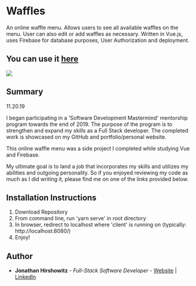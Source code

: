 # Waffles

An online waffle menu. Allows users to see all available waffles on the menu. User can also edit or add waffles as necessary. Written in Vue.js, uses Firebase for database purposes, User Authorization and deployment.

## You can use it [here](https://yoni-waffles.firebaseapp.com/)

<image src="./src/assets/yoni-waffles.png">

## Summary

11.20.19

I began participating in a 'Software Development Mastermind' mentorship program towards the end of 2019. The purpose of the program is to strengthen and expand my skills as a Full Stack developer. The completed work is showcased on my GitHub and portfolio/personal website.

This online waffle menu was a side project I completed while studying Vue and Firebase.

My ultimate goal is to land a job that incorporates my skills and utilizes my abilities and outgoing personality. So if you enjoyed reviewing my code as much as I did writing it, please find me on one of the links provided below.

##  Installation Instructions

1. Download Repository
2. From command line, run 'yarn serve' in root directory
3. In browser, redirect to localhost where 'client' is running on (typically: http://localhost:8080/)
4. Enjoy!

## Author

* **Jonathan Hirshowitz** - *Full-Stack Software Developer* - [Website](https://jonathan-hirshowitz-portfolio.firebaseapp.com/) | [LinkedIn](https://www.linkedin.com/in/jonathan-hirshowitz/)